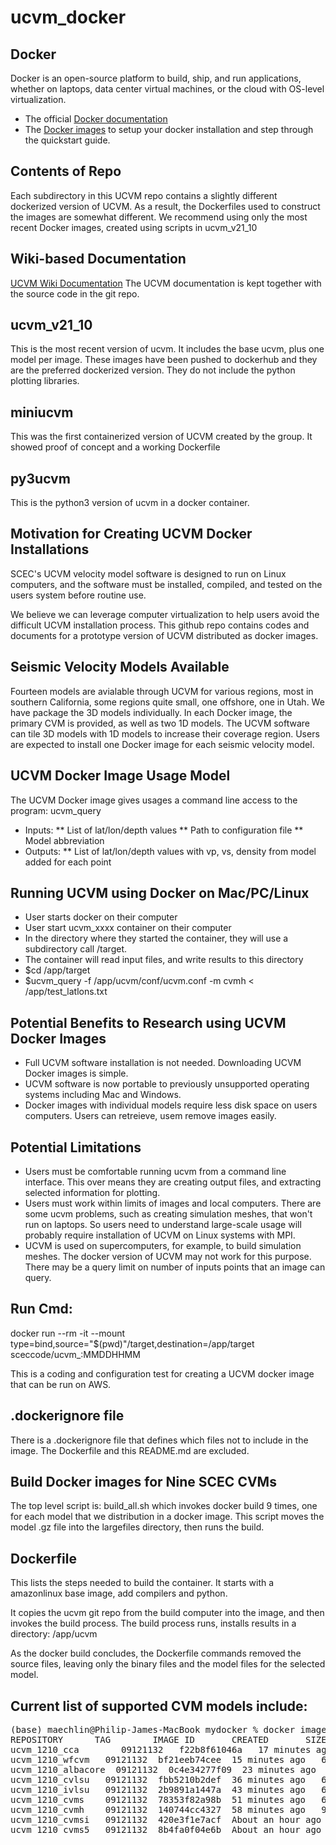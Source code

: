 # ucvm_docker

## Docker

Docker is an open-source platform to build, ship, and run applications, whether on laptops, data center virtual machines, or the cloud with OS-level virtualization. 

* The official <a href="http://docs.docker.com">Docker documentation</a> 
* The <a href="https://docs.docker.com/engine/reference/commandline/images/">Docker images</a> to setup your docker installation and step through the quickstart guide.

## Contents of Repo
Each subdirectory in this UCVM repo contains a slightly different dockerized version of UCVM. As a result, the Dockerfiles used to construct the images are somewhat different. We recommend using only the most recent Docker images, created using scripts in ucvm_v21_10

## Wiki-based Documentation
[UCVM Wiki Documentation](https://github.com/sceccode/ucvm_docker/wiki) The UCVM documentation is kept together with the source code in the git repo.

## ucvm_v21_10
This is the most recent version of ucvm. It includes the base ucvm, plus one model per image. These images have been pushed to dockerhub and they are the preferred dockerized version. They do not include the python plotting libraries.

## miniucvm
This was the first containerized version of UCVM created by the group. It showed proof of concept and a working Dockerfile

## py3ucvm
This is the python3 version of ucvm in a docker container.

## Motivation for Creating UCVM Docker Installations
SCEC's UCVM velocity model software is designed to run on Linux computers, and the software must be installed, compiled, and tested on the users system before routine use.

We believe we can leverage computer virtualization to help users avoid the difficult UCVM installation process. This github repo contains codes and documents for a prototype version of UCVM distributed as docker images. 

## Seismic Velocity Models Available
Fourteen models are avialable through UCVM for various regions, most in southern California, some regions quite small, one offshore, one in Utah. We have package the 3D models individually. In each Docker image, the primary CVM is provided, as well as two 1D models. The UCVM software can tile 3D models with 1D models to increase their coverage region. Users are expected to install one Docker image for each seismic velocity model.

## UCVM Docker Image Usage Model
The UCVM Docker image gives usages a command line access to the program: ucvm_query
* Inputs:
** List of lat/lon/depth values
** Path to configuration file
** Model abbreviation
* Outputs:
** List of lat/lon/depth values with vp, vs, density from model added for each point

## Running UCVM using Docker on Mac/PC/Linux
* User starts docker on their computer
* User start ucvm_xxxx container on their computer
* In the directory where they started the container, they will use a subdirectory call /target.
* The container will read input files, and write results to this directory
* $cd /app/target
* $ucvm_query -f /app/ucvm/conf/ucvm.conf -m cvmh < /app/test_latlons.txt

## Potential Benefits to Research using UCVM Docker Images
* Full UCVM software installation is not needed. Downloading UCVM Docker images is simple.
* UCVM software is now portable to previously unsupported operating systems including Mac and Windows.
* Docker images with individual models require less disk space on users computers. Users can retreieve, usem remove images easily.

## Potential Limitations
* Users must be comfortable running ucvm from a command line interface. This over means they are creating output files, and extracting selected information for plotting.
* Users must work within limits of images and local computers. There are some ucvm problems, such as creating simulation meshes, that won't run on laptops. So users need to understand large-scale usage will probably require installation of UCVM on Linux systems with MPI.
* UCVM is used on supercomputers, for example, to build simulation meshes. The docker version of UCVM may not work for this purpose. There may be a query limit on number of inputs points that an image can query.

## Run Cmd:
docker run --rm -it --mount type=bind,source="$(pwd)"/target,destination=/app/target  sceccode/ucvm_<modelname>:MMDDHHMM

This is a coding and configuration test for creating a UCVM docker image that can be run on AWS.

## .dockerignore file
There is a .dockerignore file that defines which files not to include in the image. The Dockerfile and this README.md are excluded.

## Build Docker images for Nine SCEC CVMs
The top level script is: build_all.sh which invokes docker build 9 times, one for each model that we distribution in a docker image.
This script moves the model .gz file into the largefiles directory, then runs the build.

## Dockerfile
This lists the steps needed to build the container. It starts with a amazonlinux base image, add compilers and python.

It copies the ucvm git repo from the build computer into the image, and then invokes the build process. The build process runs, installs results in a directory: /app/ucvm

As the docker build concludes, the Dockerfile commands removed the source files, leaving only the binary files and the model files for the selected model.

## Current list of supported CVM models include:
<pre>
(base) maechlin@Philip-James-MacBook mydocker % docker images
REPOSITORY      TAG        IMAGE ID       CREATED       SIZE
ucvm_1210_cca        09121132   f22b8f61046a   17 minutes ago      19.6GB
ucvm_1210_wfcvm   09121132  bf21eeb74cee  15 minutes ago   6.4GB
ucvm_1210_albacore  09121132  0c4e34277f09  23 minutes ago   6.23GB
ucvm_1210_cvlsu   09121132  fbb5210b2def  36 minutes ago   6.23GB
ucvm_1210_ivlsu   09121132  2b9891a1447a  43 minutes ago   6.23GB
ucvm_1210_cvms    09121132  78353f82a98b  51 minutes ago   6.23GB
ucvm_1210_cvmh    09121132  140744cc4327  58 minutes ago   9.9GB
ucvm_1210_cvmsi   09121132  420e3f1e7acf  About an hour ago  7.28GB
ucvm_1210_cvms5   09121132  8b4fa0f04e6b  About an hour ago  9.59GB
</pre>

